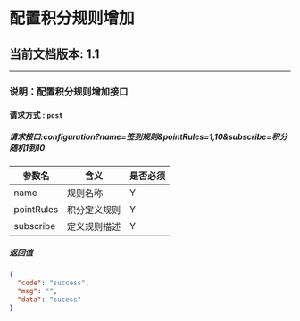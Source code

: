 # 配置积分规则增加

## 当前文档版本: 1.1


--------------------------------
### 说明：配置积分规则增加接口
#### 请求方式 : `post`
##### 请求接口:configuration?name=签到规则&pointRules=1,10&subscribe=积分随机1到10


参数名    | 含义    | 是否必须
-------|--------|-----
name      | 规则名称   |Y
pointRules|积分定义规则|Y
subscribe |定义规则描述|Y


#####  返回值

```json
{
  "code": "success",
  "msg": "",
  "data": "sucess"
}
```



